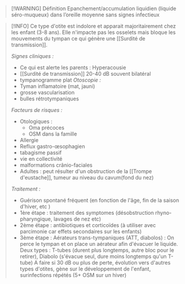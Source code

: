 >[!WARNING] Définition
>Epanchement/accumulation liquidien (liquide séro-muqueux) dans l’oreille moyenne sans signes infectieux


>[!INFO]
>Ce type d'otite est indolore et apparait majoritairement chez les enfant (3-8 ans). Elle n'impacte pas les osselets mais bloque les mouvements du tympan ce qui génère une [[Surdité de transmission]].
>
>*Signes cliniques :*
>- Ce qui est alerte les parents : Hyperacousie
>- [[Surdité de transmission]] 20-40 dB souvent bilatéral
>- tympanogramme plat
>*Otoscopie :*
>- Tyman inflamatoire (mat, jauni)
>- grosse vascularisation
>- bulles rétrotympaniques
>
>*Facteurs de risques :*
>- Otologiques : 
>	- Oma précoces
>	- OSM dans la famille
>- Allergie
>- Reflux gastro-œsophagien
>- tabagisme passif
>- vie en collectivité
>- malformations crânio-faciales
>- Adultes : peut résulter d'un obstruction de la [[Trompe d'eustache]], tumeur au niveau du cavum(fond du nez)
>
>*Traitement :*
>
>- Guérison spontané fréquent (en fonction de l'âge, fin de la saison d'hiver, etc )
>- 1ère étape : traitement des symptomes (désobstruction rhyno-pharyngique, lavages de nez etc)
>- 2ème étape : antibiotiques et corticoïdes (à utiliser avec parcimonie car effets secondaires sur les enfants)
>- 3ème étape : Aérateurs trans-tympaniques (ATT, diabolos) : On perce le tympan et on place un aérateur afin d'évacuer le liquide. Deux types : T-tubes (durent plus longtemps, autre bloc pour le retirer), Diabolo (s'évacue seul, dure moins longtemps qu'un T-tube)
> A faire si 30 dB ou plus de perte, évolution vers d'autres types d'otites, gène sur le développement de l'enfant, surinfections répétés (5+ OSM sur un hiver)
